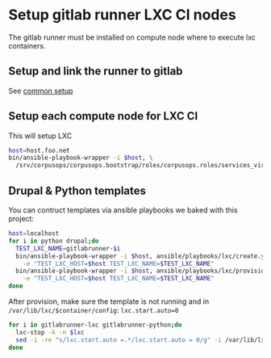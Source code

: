 # Setup gitlab runner LXC CI nodes
The gitlab runner must be installed on compute node where to execute lxc containers.

## Setup and link the runner to gitlab
See [common setup](./install_runner.md)

## Setup each compute node for LXC CI
This will setup LXC
```sh
host=host.foo.net
bin/ansible-playbook-wrapper -i $host, \
  /srv/corpusops/corpusops.bootstrap/roles/corpusops.roles/services_virt_lxc/role.yml
```

## Drupal & Python templates
You can contruct templates via ansible playbooks we baked with this project:
```sh
host=localhost
for i in python drupal;do
  TEST_LXC_NAME=gitlabrunner-$i
  bin/ansible-playbook-wrapper -i $host, ansible/playbooks/lxc/create.yml \
    -e "TEST_LXC_HOST=$host TEST_LXC_NAME=$TEST_LXC_NAME"
  bin/ansible-playbook-wrapper -i $host, ansible/playbooks/lxc/provision/node_${i}.yml \
    -e "TEST_LXC_HOST=$host TEST_LXC_NAME=$TEST_LXC_NAME"
done
```
After provision, make sure the template is not running and in ``/var/lib/lxc/$container/config``: ``lxc.start.auto=0``
```sh
for i in gitlabrunner-lxc gitlabrunner-python;do
  lxc-stop -k -n $lxc
  sed -i -re "s/lxc.start.auto =.*/lxc.start.auto = 0/g" -i /var/lib/lxc/$lxc/config
done
```
